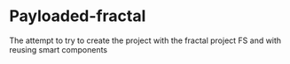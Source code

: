 # Payloaded-fractal
The attempt to try to create the project with the fractal project FS and with reusing smart components
